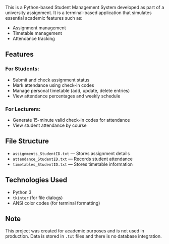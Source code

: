 This is a Python-based Student Management System developed as part of a university assignment. It is a terminal-based application that simulates essential academic features such as:

- Assignment management
- Timetable management
- Attendance tracking

## Features

### For Students:
- Submit and check assignment status
- Mark attendance using check-in codes
- Manage personal timetable (add, update, delete entries)
- View attendance percentages and weekly schedule

### For Lecturers:
- Generate 15-minute valid check-in codes for attendance
- View student attendance by course

## File Structure

- `assignments_StudentID.txt` — Stores assignment details
- `attendance_StudentID.txt` — Records student attendance
- `timetables_StudentID.txt` — Stores timetable information

## Technologies Used

- Python 3
- `tkinter` (for file dialogs)
- ANSI color codes (for terminal formatting)

## Note

This project was created for academic purposes and is not used in production. Data is stored in `.txt` files and there is no database integration.
